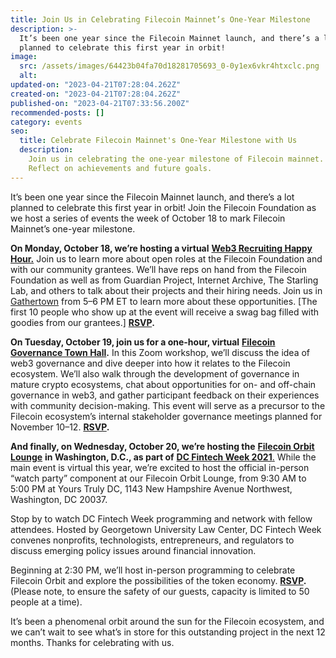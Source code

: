 ```yaml
---
title: Join Us in Celebrating Filecoin Mainnet’s One-Year Milestone
description: >-
  It’s been one year since the Filecoin Mainnet launch, and there’s a lot
  planned to celebrate this first year in orbit!
image:
  src: /assets/images/64423b04fa70d18281705693_0-0y1ex6vkr4htxclc.png
  alt:
updated-on: "2023-04-21T07:28:04.262Z"
created-on: "2023-04-21T07:28:04.262Z"
published-on: "2023-04-21T07:33:56.200Z"
recommended-posts: []
category: events
seo:
  title: Celebrate Filecoin Mainnet's One-Year Milestone with Us
  description:
    Join us in celebrating the one-year milestone of Filecoin mainnet.
    Reflect on achievements and future goals.
---
```


It’s been one year since the Filecoin Mainnet launch, and there’s a lot planned to celebrate this first year in orbit! Join the Filecoin Foundation as we host a series of events the week of October 18 to mark Filecoin Mainnet’s one-year milestone.

**On Monday, October 18, we’re hosting a virtual** [**Web3 Recruiting Happy Hour.**](https://www.eventbrite.com/e/web3-recruiting-happy-hour-tickets-180240844217) Join us to learn more about open roles at the Filecoin Foundation and with our community grantees. We’ll have reps on hand from the Filecoin Foundation as well as from Guardian Project, Internet Archive, The Starling Lab, and others to talk about their projects and their hiring needs. Join us in [Gathertown](https://www.gather.town/) from 5–6 PM ET to learn more about these opportunities. \[The first 10 people who show up at the event will receive a swag bag filled with goodies from our grantees.\] [**RSVP**](https://www.eventbrite.com/e/web3-recruiting-happy-hour-tickets-180240844217)**.**

**On Tuesday, October 19, join us for a one-hour, virtual** [**Filecoin Governance Town Hall**](https://www.eventbrite.com/e/filecoin-governance-town-hall-tickets-182696428937)**.** In this Zoom workshop, we’ll discuss the idea of web3 governance and dive deeper into how it relates to the Filecoin ecosystem. We’ll also walk through the development of governance in mature crypto ecosystems, chat about opportunities for on- and off-chain governance in web3, and gather participant feedback on their experiences with community decision-making. This event will serve as a precursor to the Filecoin ecosystem’s internal stakeholder governance meetings planned for November 10–12. [**RSVP**](https://www.eventbrite.com/e/filecoin-governance-town-hall-tickets-182696428937)**.**

**And finally, on Wednesday, October 20, we’re hosting the** [**Filecoin Orbit Lounge**](https://www.eventbrite.com/e/filecoin-orbit-lounge-at-dc-fintech-week-tickets-182039955407) **in Washington, D.C., as part of** [**DC Fintech Week 2021**.](https://www.dcfintechweek.org/) While the main event is virtual this year, we’re excited to host the official in-person “watch party” component at our Filecoin Orbit Lounge, from 9:30 AM to 5:00 PM at Yours Truly DC, 1143 New Hampshire Avenue Northwest, Washington, DC 20037.

Stop by to watch DC Fintech Week programming and network with fellow attendees. Hosted by Georgetown University Law Center, DC Fintech Week convenes nonprofits, technologists, entrepreneurs, and regulators to discuss emerging policy issues around financial innovation.

Beginning at 2:30 PM, we’ll host in-person programming to celebrate Filecoin Orbit and explore the possibilities of the token economy. [**RSVP**](https://www.eventbrite.com/e/filecoin-orbit-lounge-at-dc-fintech-week-tickets-182039955407)**.** (Please note, to ensure the safety of our guests, capacity is limited to 50 people at a time).

It’s been a phenomenal orbit around the sun for the Filecoin ecosystem, and we can’t wait to see what’s in store for this outstanding project in the next 12 months. Thanks for celebrating with us.

